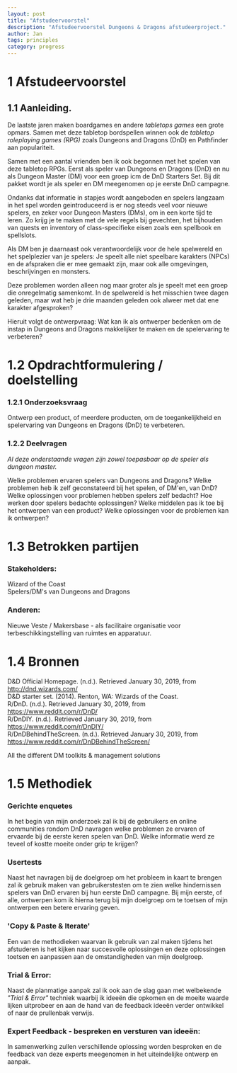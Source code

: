 ```yaml
---
layout: post
title: "Afstudeervoorstel"
description: "Afstudeervoorstel Dungeons & Dragons afstudeerproject."
author: Jan
tags: principles
category: progress
---
```


1 Afstudeervoorstel
====================

## 1.1 Aanleiding.
De laatste jaren maken boardgames en andere _tabletops games_ een grote opmars. Samen met deze tabletop bordspellen winnen ook de _tabletop roleplaying games (RPG)_ zoals Dungeons and Dragons (DnD) en Pathfinder aan populariteit.

Samen met een aantal vrienden ben ik ook begonnen met het spelen van deze tabletop RPGs. Eerst als speler van Dungeons en Dragons (DnD) en nu als Dungeon Master (DM) voor een groep icm de DnD Starters Set. Bij dit pakket wordt je als speler en DM meegenomen op je eerste DnD campagne.

Ondanks dat informatie in stapjes wordt aangeboden en spelers langzaam in het spel worden geintroduceerd is er nog steeds veel voor nieuwe spelers, en zeker voor Dungeon Masters (DMs), om in een korte tijd te leren. Zo krijg je te maken met de vele regels bij gevechten, het bijhouden van quests en inventory of class-specifieke eisen zoals een spellbook en spellslots.

Als DM ben je daarnaast ook verantwoordelijk voor de hele spelwereld en het spelplezier van je spelers: Je speelt alle niet speelbare karakters (NPCs) en de afspraken die er mee gemaakt zijn, maar ook alle omgevingen, beschrijvingen en monsters.

Deze problemen worden alleen nog maar groter als je speelt met een groep die onregelmatig samenkomt. In de spelwereld is het misschien twee dagen geleden, maar wat heb je drie maanden geleden ook alweer met dat ene karakter afgesproken?

Hieruit volgt de ontwerpvraag: Wat kan ik als ontwerper bedenken om de instap in Dungeons and Dragons makkelijker te maken en de spelervaring te verbeteren?


1.2 Opdrachtformulering / doelstelling
======================================

### 1.2.1 Onderzoeksvraag
Ontwerp een product, of meerdere producten, om de toegankelijkheid en spelervaring van Dungeons en Dragons (DnD) te verbeteren.

### 1.2.2 Deelvragen
_Al deze onderstaande vragen zijn zowel toepasbaar op de speler als dungeon master._

Welke problemen ervaren spelers van Dungeons and Dragons?
Welke problemen heb ik zelf geconstateerd bij het spelen, of DM'en, van DnD?
Welke oplossingen voor problemen hebben spelers zelf bedacht?
Hoe werken door spelers bedachte oplossingen?
Welke middelen pas ik toe bij het ontwerpen van een product?
Welke oplossingen voor de problemen kan ik ontwerpen?

1.3 Betrokken partijen
======================
### Stakeholders:
Wizard of the Coast  
Spelers/DM's van Dungeons and Dragons  
### Anderen:
Nieuwe Veste / Makersbase - als facilitaire organisatie voor terbeschikkingstelling van ruimtes en apparatuur.

1.4 Bronnen
===========
D&D Official Homepage. (n.d.). Retrieved January 30, 2019, from http://dnd.wizards.com/  
D&D starter set. (2014). Renton, WA: Wizards of the Coast.  
R/DnD. (n.d.). Retrieved January 30, 2019, from https://www.reddit.com/r/DnD/  
R/DnDIY. (n.d.). Retrieved January 30, 2019, from https://www.reddit.com/r/DnDIY/  
R/DnDBehindTheScreen. (n.d.). Retrieved January 30, 2019, from https://www.reddit.com/r/DnDBehindTheScreen/ 

All the different DM toolkits & management solutions
	
1.5 Methodiek
=============
### Gerichte enquetes
In het begin van mijn onderzoek zal ik bij de gebruikers en online communities rondom DnD navragen welke problemen ze ervaren of ervaarde bij de eerste keren spelen van DnD. Welke informatie werd ze teveel of kostte moeite onder grip te krijgen?

### Usertests
Naast het navragen bij de doelgroep om het probleem in kaart te brengen zal ik gebruik maken van gebruikerstesten om te zien welke hindernissen spelers van DnD ervaren bij hun eerste DnD campagne. Bij mijn eerste, of alle, ontwerpen kom ik hierna terug bij mijn doelgroep om te toetsen of mijn ontwerpen een betere ervaring geven.

### 'Copy & Paste & Iterate'
Een van de methodieken waarvan ik gebruik van zal maken tijdens het afstuderen is het kijken naar succesvolle oplossingen en deze oplossingen toetsen en aanpassen aan de omstandigheden van mijn doelgroep.

### Trial & Error:
Naast de planmatige aanpak zal ik ook aan de slag gaan met welbekende _"Trial & Error"_ techniek waarbij ik ideeën die opkomen en de moeite waarde lijken uitprobeer en aan de hand van de feedback ideeën verder ontwikkel of naar de prullenbak verwijs.
	
### Expert Feedback - bespreken en versturen van ideeën:
In samenwerking zullen verschillende oplossing worden besproken en de feedback van deze experts meegenomen in het uiteindelijke ontwerp en aanpak.